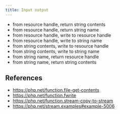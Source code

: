 ```yaml
---
title: Input output
---
```


- from resource handle, return string contents
- from resource handle, return string name
- from resource handle, write to resource handle
- from resource handle, write to string name
- from string contents, write to resource handle
- from string contents, write to string name
- from string name, return resource handle
- from string name, return string contents

## References

- <https://php.net/function.file-get-contents>
- <https://php.net/function.fwrite>
- <https://php.net/function.stream-copy-to-stream>
- <https://php.net/stream.examples#example-5006>
